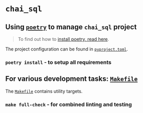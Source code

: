 # `chai_sql`

## Using [`poetry`](https://python-poetry.org/) to manage `chai_sql` project

> To find out how to [install poetry, read here](https://python-poetry.org/docs/#installation).

The project configuration can be found in [`pyproject.toml`](./pyproject.toml).

### `poetry install` - to setup all requirements

## For various development tasks: [`Makefile`](./Makefile)

The [`Makefile`](./Makefile) contains utility targets.

### `make full-check` - for combined linting and testing
